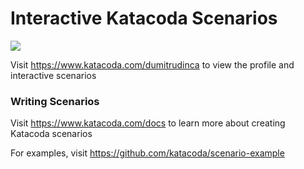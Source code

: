 # Interactive Katacoda Scenarios

[![](http://shields.katacoda.com/katacoda/dumitrudinca/count.svg)](https://www.katacoda.com/dumitrudinca "Get your profile on Katacoda.com")

Visit https://www.katacoda.com/dumitrudinca to view the profile and interactive scenarios

### Writing Scenarios
Visit https://www.katacoda.com/docs to learn more about creating Katacoda scenarios

For examples, visit https://github.com/katacoda/scenario-example
